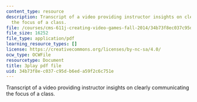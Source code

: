 ```yaml
---
content_type: resource
description: Transcript of a video providing instructor insights on clearly communicating
  the focus of a class.
file: /courses/cms-611j-creating-video-games-fall-2014/34b73f8ec037c95db6eda59f2c6c751e_T0GdXZusbKI.pdf
file_size: 16252
file_type: application/pdf
learning_resource_types: []
license: https://creativecommons.org/licenses/by-nc-sa/4.0/
ocw_type: OCWFile
resourcetype: Document
title: 3play pdf file
uid: 34b73f8e-c037-c95d-b6ed-a59f2c6c751e
---
```

Transcript of a video providing instructor insights on clearly communicating the focus of a class.
